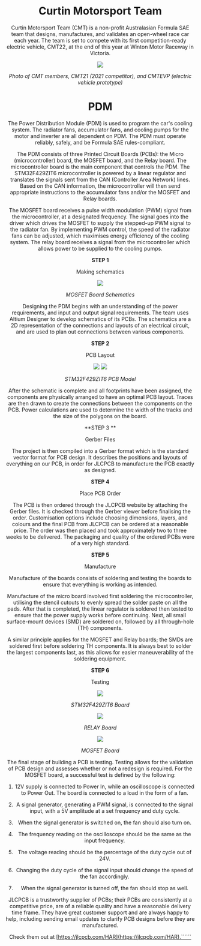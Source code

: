 <div align="center">

# Curtin Motorsport Team

Curtin Motorsport Team (CMT) is a non-profit Australasian Formula SAE team that designs, manufactures, and validates an open-wheel race car each year. The team is set to compete with its first competition-ready electric vehicle, CMT22, at the end of this year at Winton Motor Raceway in Victoria.

![](Picture1.jpg)

_Photo of CMT members, CMT21 (2021 competitor), and CMTEVP (electric vehicle prototype)_

# PDM

The Power Distribution Module (PDM) is used to program the car&#39;s cooling system. The radiator fans, accumulator fans, and cooling pumps for the motor and inverter are all dependent on PDM. The PDM must operate reliably, safely, and be Formula SAE rules-compliant.

The PDM consists of three Printed Circuit Boards (PCBs): the Micro (microcontroller) board, the MOSFET board, and the Relay board. The microcontroller board is the main component that controls the PDM. The STM32F429ZIT6 microcontroller is powered by a linear regulator and translates the signals sent from the CAN (Controller Area Network) lines. Based on the CAN information, the microcontroller will then send appropriate instructions to the accumulator fans and/or the MOSFET and Relay boards.

The MOSFET board receives a pulse width modulation (PWM) signal from the microcontroller, at a designated frequency. The signal goes into the driver which drives the MOSFET to supply the stepped-up PWM signal to the radiator fan. By implementing PWM control, the speed of the radiator fans can be adjusted, which maximises energy efficiency of the cooling system. The relay board receives a signal from the microcontroller which allows power to be supplied to the cooling pumps.

**STEP 1**

Making schematics

![](Picture2.png)

_MOSFET Board Schematics_

Designing the PDM begins with an understanding of the power requirements, and input and output signal requirements. The team uses Altium Designer to develop schematics of its PCBs. The schematics are a 2D representation of the connections and layouts of an electrical circuit, and are used to plan out connections between various components.

**STEP 2**

PCB Layout

![](Picture3.png) ![](Picture4.png)

_STM32F429ZIT6 PCB Model_

After the schematic is complete and all footprints have been assigned, the components are physically arranged to have an optimal PCB layout. Traces are then drawn to create the connections between the components on the PCB. Power calculations are used to determine the width of the tracks and the size of the polygons on the board.

**STEP 3 **

Gerber Files

The project is then compiled into a Gerber format which is the standard vector format for PCB design. It describes the positions and layouts of everything on our PCB, in order for JLCPCB to manufacture the PCB exactly as designed.

**STEP 4**

Place PCB Order

The PCB is then ordered through the JLCPCB website by attaching the Gerber files. It is checked through the Gerber viewer before finalising the order. Customisation options include choosing dimensions, layers, and colours and the final PCB from JLCPCB can be ordered at a reasonable price. The order was then placed and took approximately two to three weeks to be delivered. The packaging and quality of the ordered PCBs were of a very high standard.

**STEP 5**

Manufacture

Manufacture of the boards consists of soldering and testing the boards to ensure that everything is working as intended.

Manufacture of the micro board involved first soldering the microcontroller, utilising the stencil cutouts to evenly spread the solder paste on all the pads. After that is completed, the linear regulator is soldered then tested to ensure that the power supply works before continuing. Next, all small surface-mount devices (SMD) are soldered on, followed by all through-hole (TH) components.

A similar principle applies for the MOSFET and Relay boards; the SMDs are soldered first before soldering TH components. It is always best to solder the largest components last, as this allows for easier maneuverability of the soldering equipment.

**STEP 6**

Testing

![](Picture5.png)

_STM32F429ZIT6 Board_

![](Picture6.png)

_RELAY Board_

![](Picture7.png)

_MOSFET Board_

The final stage of building a PCB is testing. Testing allows for the validation of PCB design and assesses whether or not a redesign is required. For the MOSFET board, a successful test is defined by the following:

1. 12V supply is connected to Power In, while an oscilloscope is connected to Power Out. The board is connected to a load in the form of a fan.
2. A signal generator, generating a PWM signal, is connected to the signal input, with a 5V amplitude at a set frequency and duty cycle.
3. When the signal generator is switched on, the fan should also turn on.

  1. The frequency reading on the oscilloscope should be the same as the input frequency.
  2. The voltage reading should be the percentage of the duty cycle out of 24V.
  3. Changing the duty cycle of the signal input should change the speed of the fan accordingly.
1. When the signal generator is turned off, the fan should stop as well.

JLCPCB is a trustworthy supplier of PCBs; their PCBs are consistently at a competitive price, are of a reliable quality and have a reasonable delivery time frame. They have great customer support and are always happy to help, including sending email updates to clarify PCB designs before they are manufactured.

Check them out at [https://jlcpcb.com/HAR](https://jlcpcb.com/HAR).``````
</div>
